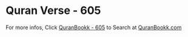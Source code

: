 # Quran Verse - 605 

For more infos, Click [QuranBookk - 605](https://www.quranbookk.com/quran/search?q=605) to Search at [QuranBookk.com](http://quranbookk.com/)
